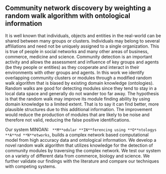 ## Community network discovery by weighting a random walk algorithm with ontological information

It is well known that individuals, objects and entities in the real-world can be shared between many groups or clusters. Individuals may belong to several affiliations and need not be uniquely assigned to a single organization. This is true of people in social networks and many other areas of business, commerce, medicine and science. Community detection is an important activity and allows the assessment and influence of key groups and agents (be they people or entities) as they cooperate and interact in their environments with other groups and agents. In this work we  identify overlapping community clusters or modules through a modified random walk algorithm that is biased by existing domain knowledge (ontologies). Random walks are good for detecting modules since they tend to stay in a local data space and generally do not wander too far away. The hypothesis is that the random walk may improve its module finding ability by using domain knowledge to a limited extent. That is to say it can find better, more plausible structures due to this additional information. The improvement would reduce the production of modules that are likely to be noise and therefore not valid, reducing the false positive identifications. 

Our system MINOAN: ` **M**odular **IN**ferencing using **O**ntologys **A**nd **N**etworks`, builds a complex network based computational model from high accuracy data and ontological information. We develop a novel random walk algorithm that utilizes knowledge  for the detection of community modules by traversing the complex network. We test our system on a variety of different data from commerce, biology and science. We further validate our findings with the literature and compare our techniques with competing systems. 
